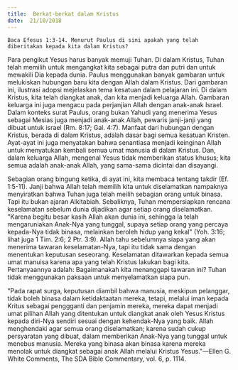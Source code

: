```yaml
---
title:  Berkat-berkat dalam Kristus
date:  21/10/2018
---
```


`Baca Efesus 1:3-14. Menurut Paulus di sini apakah yang telah diberitakan kepada kita dalam Kristus?`

Para pengikut Yesus harus banyak memuji Tuhan. Di dalam Kristus, Tuhan telah memilih untuk mengangkat kita sebagai putra dan putri dan untuk mewakili Dia kepada dunia. Paulus menggunakan banyak gambaran untuk melukiskan hubungan baru kita dengan Allah dalam Kristus. Dari gambaran ini, ilustrasi adopsi mejelaskan tema kesatuan dalam pelajaran ini. Di dalam Kristus, kita telah diangkat anak, dan kita menjadi keluarga Allah. Gambaran keluarga ini juga mengacu pada perjanjian Allah dengan anak-anak Israel. Dalam konteks surat Paulus, orang bukan Yahudi yang menerima Yesus sebagai Mesias juga menjadi anak-anak Allah, pewaris janji-janji yang dibuat untuk israel (Rm. 8:17; Gal. 4:7). Manfaat dari hubungan dengan Kristus, berada di dalam Kristus, adalah dasar bagi semua kesatuan Kristen. Ayat-ayat ini juga menyatakan bahwa senantiasa menjadi keinginan Allah untuk menyatukan kembali semua umat manusia di dalam Kristus. Dan, dalam keluarga Allah, mengenal Yesus tidak memberikan status khusus; kita semua adalah anak-anak Allah, yang sama-sama dicintai dan disayangi.

Sebagian orang bingung ketika, di ayat ini, kita membaca tentang takdir (Ef. 1:5-11). Janji bahwa Allah telah memilih kita untuk diselamatkan nampaknya menyiratkan bahwa Tuhan juga telah meilih sebagian orang untuk binasa. Tapi itu bukan ajaran Alkitabiah. Sebaliknya, Tuhan mempersiapkan rencana keselamatan sebelum dunia dijadikan agar setiap orang diselamatkan. "Karena begitu besar kasih Allah akan dunia ini, sehingga Ia telah mengaruniakan Anak-Nya yang tunggal, supaya setiap orang yang percaya kepada-Nya tidak binasa, melainkan beroleh hidup yang kekal" (Yoh. 3:16; lihat juga 1 Tim. 2:6; 2 Ptr. 3:9). Allah tahu sebelumnya siapa yang akan menerima tawaran keselamatan-Nya, tapi itu tidak sama dengan menentukan keputusan seseorang. Keselamatan ditawarkan kepada semua umat manuisa karena apa yang telah Kristus lakukan bagi kita. Pertanyaannya adalah: Bagaimanakah kita menanggapi tawaran ini? Tuhan tidak menggunakan paksaan untuk menyelamatkan siapa pun.

"Pada rapat surga, keputusan diambil bahwa manusia, meskipun pelanggar, tidak boleh binasa dalam ketidaktaatan mereka, tetapi, melalui iman kepada Kritus sebagai penggganti dan penjamin mereka, mereka dapat menjadi umat pilihan Allah yang ditentukan untuk diangkat anak oleh Yesus Kristus kepada diri-Nya sendiri sesuai dengan kehendak-Nya yang baik. Allah menghendaki agar semua orang diselamatkan; karena sudah cukup persyaratan yang dibuat, dalam memberikan Anak-Nya yang tunggal untuk menebus manusia. Mereka yang binasa akan binasa karena mereka menolak untuk diangkat sebagai anak Allah melalui Kristus Yesus."—Ellen G. White Comments, The SDA Bible Commentary, vol. 6, p. 1114.
